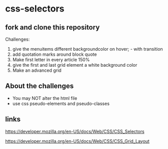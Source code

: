 # css-selectors

## fork and clone this repository

Challenges:
1. give the menuitems different backgroundcolor on hover; - with transition
2. add quotation marks around block quote 
3. Make first letter in every article 150%
4. give the first and last grid element a white background color
5. Make an advanced grid

## About the challenges
- You may NOT alter the html file
- use css pseudo-elements and pseudo-classes 

## links
https://developer.mozilla.org/en-US/docs/Web/CSS/CSS_Selectors

https://developer.mozilla.org/en-US/docs/Web/CSS/CSS_Grid_Layout
